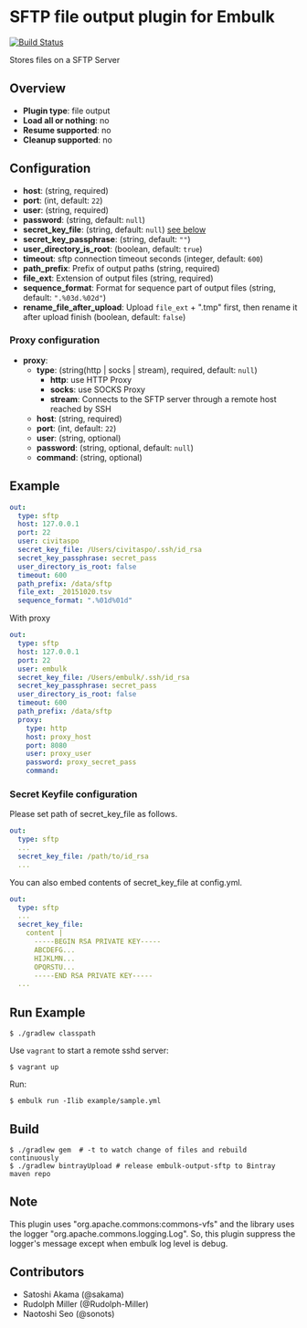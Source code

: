 # SFTP file output plugin for Embulk
[![Build Status](https://travis-ci.org/embulk/embulk-output-sftp.svg)](https://travis-ci.org/embulk/embulk-output-sftp)

Stores files on a SFTP Server

## Overview

* **Plugin type**: file output
* **Load all or nothing**: no
* **Resume supported**: no
* **Cleanup supported**: no

## Configuration

- **host**: (string, required)
- **port**: (int, default: `22`)
- **user**: (string, required)
- **password**: (string, default: `null`)
- **secret_key_file**: (string, default: `null`) [see below](#secret-keyfile-configuration)
- **secret_key_passphrase**: (string, default: `""`)
- **user_directory_is_root**: (boolean, default: `true`)
- **timeout**: sftp connection timeout seconds (integer, default: `600`)
- **path_prefix**: Prefix of output paths (string, required)
- **file_ext**: Extension of output files (string, required)
- **sequence_format**: Format for sequence part of output files (string, default: `".%03d.%02d"`)
- **rename_file_after_upload**: Upload `file_ext` + ".tmp" first, then rename it after upload finish (boolean, default: `false`)

### Proxy configuration

- **proxy**:
    - **type**: (string(http | socks | stream), required, default: `null`)
        - **http**: use HTTP Proxy
        - **socks**: use SOCKS Proxy
        - **stream**: Connects to the SFTP server through a remote host reached by SSH
    - **host**: (string, required)
    - **port**: (int, default: `22`)
    - **user**: (string, optional)
    - **password**: (string, optional, default: `null`)
    - **command**: (string, optional)
    
## Example

```yaml
out:
  type: sftp
  host: 127.0.0.1
  port: 22
  user: civitaspo
  secret_key_file: /Users/civitaspo/.ssh/id_rsa
  secret_key_passphrase: secret_pass
  user_directory_is_root: false
  timeout: 600
  path_prefix: /data/sftp
  file_ext: _20151020.tsv
  sequence_format: ".%01d%01d"
```

With proxy
```yaml
out:
  type: sftp
  host: 127.0.0.1
  port: 22
  user: embulk
  secret_key_file: /Users/embulk/.ssh/id_rsa
  secret_key_passphrase: secret_pass
  user_directory_is_root: false
  timeout: 600
  path_prefix: /data/sftp
  proxy:
    type: http
    host: proxy_host
    port: 8080
    user: proxy_user
    password: proxy_secret_pass
    command:
```

### Secret Keyfile configuration

Please set path of secret_key_file as follows.
```yaml
out:
  type: sftp
  ...
  secret_key_file: /path/to/id_rsa
  ...
```

You can also embed contents of secret_key_file at config.yml.
```yaml
out:
  type: sftp
  ...
  secret_key_file:
    content |
      -----BEGIN RSA PRIVATE KEY-----
      ABCDEFG...
      HIJKLMN...
      OPQRSTU...
      -----END RSA PRIVATE KEY-----
  ...
```

## Run Example

```
$ ./gradlew classpath
```

Use `vagrant` to start a remote sshd server:

```
$ vagrant up
```

Run:


```
$ embulk run -Ilib example/sample.yml
```

## Build

```
$ ./gradlew gem  # -t to watch change of files and rebuild continuously
$ ./gradlew bintrayUpload # release embulk-output-sftp to Bintray maven repo
```

## Note

This plugin uses "org.apache.commons:commons-vfs" and the library uses the logger "org.apache.commons.logging.Log". So, this plugin suppress the logger's message except when embulk log level is debug.

## Contributors
- Satoshi Akama (@sakama)
- Rudolph Miller (@Rudolph-Miller)
- Naotoshi Seo (@sonots)
